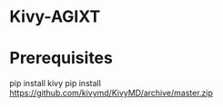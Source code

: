 # Kivy-AGIXT

# Prerequisites
pip install kivy
pip install https://github.com/kivymd/KivyMD/archive/master.zip